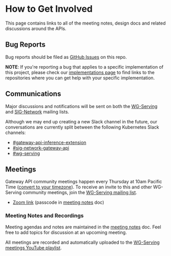 # How to Get Involved

This page contains links to all of the meeting notes, design docs and related
discussions around the APIs.

## Bug Reports

Bug reports should be filed as [GitHub Issues](https://github.com/kubernetes-sigs/gateway-api-inference-extension/issues/new) on this repo.

**NOTE**: If you're reporting a bug that applies to a specific implementation of
this project, please check our
[implementations page](/implementations) to find links to the repositories where
you can get help with your specific implementation.

## Communications

Major discussions and notifications will be sent on both the
[WG-Serving](https://groups.google.com/a/kubernetes.io/g/wg-serving) and
[SIG-Network](https://groups.google.com/forum/#!forum/kubernetes-sig-network)
mailing lists.

Although we may end up creating a new Slack channel in the future, our
conversations are currently split between the following Kubernetes Slack
channels:

* [#gateway-api-inference-extension](https://kubernetes.slack.com/archives/C08E3RZMT2P)
* [#sig-network-gateway-api](https://kubernetes.slack.com/archives/CR0H13KGA)
* [#wg-serving](https://kubernetes.slack.com/archives/C071WA7R9LY)

## Meetings

Gateway API community meetings happen every Thursday at 10am Pacific Time
([convert to your
timezone](https://dateful.com/time-zone-converter?t=10:00&tz=PT%20%28Pacific%20Time%29)).
To receive an invite to this and other WG-Serving community meetings, join the
[WG-Serving mailing
list](https://groups.google.com/a/kubernetes.io/g/wg-serving).

* [Zoom link](https://zoom.us/j/9955436256?pwd=Z2FQWU1jeDZkVC9RRTN4TlZyZTBHZz09) (passcode in [meeting notes](https://docs.google.com/document/d/1frfPE5L1sI3737rdQV04IcDGeOcGJj2ItjMg6z2SRH0/edit?tab=t.0#heading=h.jvz2pwvdpit0) doc)

### Meeting Notes and Recordings

Meeting agendas and notes are maintained in the [meeting
notes](https://docs.google.com/document/d/1frfPE5L1sI3737rdQV04IcDGeOcGJj2ItjMg6z2SRH0/edit?tab=t.0#heading=h.jvz2pwvdpit0)
doc. Feel free to add topics for discussion at an upcoming meeting.

All meetings are recorded and automatically uploaded to the [WG-Serving meetings
YouTube
playlist](https://www.youtube.com/playlist?list=PL69nYSiGNLP2io2Gg92njBfh-DX9sk7O3).
